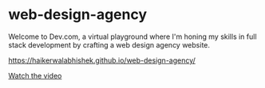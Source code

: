 # web-design-agency
Welcome to Dev.com, a virtual playground where I'm honing my skills in full stack development by crafting a web design agency website.

https://haikerwalabhishek.github.io/web-design-agency/

[Watch the video](https://github.com/haikerwalabhishek/web-design-agency/blob/main/agency.mp4)

